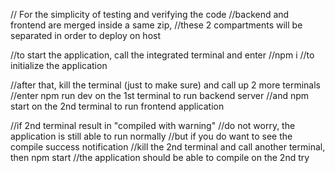 // For the simplicity of testing and verifying the code 
//backend and frontend are merged inside a same zip, 
//these 2 compartments will be separated in order to deploy on host

//to start the application, call the integrated terminal and enter
//npm i
//to initialize the application

//after that, kill the terminal (just to make sure) and call up 2 more terminals
//enter npm run dev on the 1st terminal to run backend server
//and npm start on the 2nd terminal to run frontend application

//if 2nd terminal result in "compiled with warning"
//do not worry, the application is still able to run normally
//but if you do want to see the compile success notification
//kill the 2nd terminal and call another terminal, then npm start
//the application should be able to compile on the 2nd try